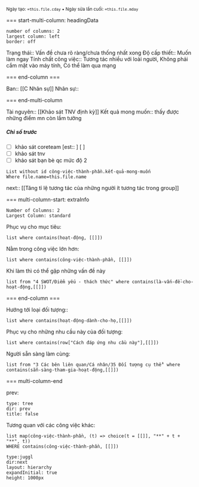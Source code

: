<sub>Ngày tạo: `=this.file.cday` • Ngày sửa lần cuối: `=this.file.mday`</sub>

=== start-multi-column: headingData
```column-settings  
number of columns: 2
largest column: left
border: off
```

Trạng thái:: Vấn đề chưa rõ ràng/chưa thống nhất xong
Độ cấp thiết:: Muốn làm ngay
Tính chất công việc:: Tương tác nhiều với loài người, Không phải cắm mặt vào máy tính, Có thể làm qua mạng

=== end-column ===

Ban:: [[C Nhân sự]]
Nhân sự::

=== end-multi-column

Tài nguyên:: [[Khảo sát TNV định kỳ]]
Kết quả mong muốn:: thấy được những điểm mn còn lầm tưởng 

##### Chỉ số trước
- [ ] khảo sát coreteam [est:: ] [ ]
- [ ] khảo sát tnv
- [ ] khảo sát bạn bè qc mức độ 2
```dataview
List without id công-việc-thành-phần.kết-quả-mong-muốn
Where file.name=this.file.name
```
next:: [[Tăng tỉ lệ tương tác của những người ít tương tác trong group]]

=== multi-column-start: extraInfo
```column-settings
Number of Columns: 2
Largest Column: standard
```

Phục vụ cho mục tiêu:
```dataview
list where contains(hoạt-động, [[]])
```
Nằm trong công việc lớn hơn:
```dataview
list where contains(công-việc-thành-phần, [[]])
```
Khi làm thì có thể gặp những vấn đề này
```dataview
list from "4 SWOT/Điểm yếu - thách thức" where contains(là-vấn-đề-cho-hoạt-động,[[]])
```

=== end-column ===

Hướng tới loại đối tượng::
```dataview
list where contains(hoạt-động-dành-cho-họ,[[]])
```
Phục vụ cho những nhu cầu này của đối tượng:
```dataview
list where contains(row["Cách đáp ứng nhu cầu này"],[[]])
```
Người sẵn sàng làm cùng:
```dataview
list from "3 Các bên liên quan/Cá nhân/35 Đối tượng cụ thể" where contains(sẵn-sàng-tham-gia-hoạt-động,[[]])
```

=== multi-column-end

prev:
```breadcrumbs
type: tree
dir: prev
title: false
```

Tương quan với các công việc khác:
```dataview 
list map(công-việc-thành-phần, (t) => choice(t = [[]], "**" + t + "**", t))
WHERE contains(công-việc-thành-phần, [[]])
```

```breadcrumbs
type:juggl
dir:next
layout: hierarchy
expandInitial: true
height: 1000px
```
